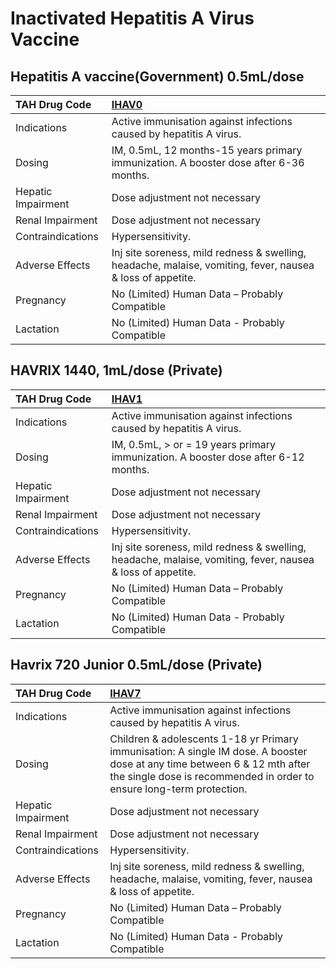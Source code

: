 # Inactivated Hepatitis A Virus Vaccine

## Hepatitis A vaccine(Government) 0.5mL/dose

| TAH Drug Code      | [**IHAV0**](https://www.tahsda.org.tw/drugs/hissearch.php?drug_code=IHAV0)                                 |
|:-------------------|:-----------------------------------------------------------------------------------------------------------|
| Indications        | Active immunisation against infections caused by hepatitis A virus.                                        |
| Dosing             | IM, 0.5mL, 12 months-15 years primary immunization. A booster dose after 6-36 months.                      |
| Hepatic Impairment | Dose adjustment not necessary                                                                              |
| Renal Impairment   | Dose adjustment not necessary                                                                              |
| Contraindications  | Hypersensitivity.                                                                                          |
| Adverse Effects    | Inj site soreness, mild redness & swelling, headache, malaise, vomiting, fever, nausea & loss of appetite. |
| Pregnancy          | No (Limited) Human Data – Probably Compatible                                                              |
| Lactation          | No (Limited) Human Data - Probably Compatible                                                              |

## HAVRIX 1440, 1mL/dose (Private)

| TAH Drug Code      | [**IHAV1**](https://www.tahsda.org.tw/drugs/hissearch.php?drug_code=IHAV1)                                 |
|:-------------------|:-----------------------------------------------------------------------------------------------------------|
| Indications        | Active immunisation against infections caused by hepatitis A virus.                                        |
| Dosing             | IM, 0.5mL, > or = 19 years primary immunization. A booster dose after 6-12 months.                         |
| Hepatic Impairment | Dose adjustment not necessary                                                                              |
| Renal Impairment   | Dose adjustment not necessary                                                                              |
| Contraindications  | Hypersensitivity.                                                                                          |
| Adverse Effects    | Inj site soreness, mild redness & swelling, headache, malaise, vomiting, fever, nausea & loss of appetite. |
| Pregnancy          | No (Limited) Human Data – Probably Compatible                                                              |
| Lactation          | No (Limited) Human Data - Probably Compatible                                                              |

## Havrix 720 Junior 0.5mL/dose (Private)

| TAH Drug Code      | [**IHAV7**](https://www.tahsda.org.tw/drugs/hissearch.php?drug_code=IHAV7)                                                                                                                         |
|:-------------------|:---------------------------------------------------------------------------------------------------------------------------------------------------------------------------------------------------|
| Indications        | Active immunisation against infections caused by hepatitis A virus.                                                                                                                                |
| Dosing             | Children & adolescents 1-18 yr Primary immunisation: A single IM dose. A booster dose at any time between 6 & 12 mth after the single dose is recommended in order to ensure long-term protection. |
| Hepatic Impairment | Dose adjustment not necessary                                                                                                                                                                      |
| Renal Impairment   | Dose adjustment not necessary                                                                                                                                                                      |
| Contraindications  | Hypersensitivity.                                                                                                                                                                                  |
| Adverse Effects    | Inj site soreness, mild redness & swelling, headache, malaise, vomiting, fever, nausea & loss of appetite.                                                                                         |
| Pregnancy          | No (Limited) Human Data – Probably Compatible                                                                                                                                                      |
| Lactation          | No (Limited) Human Data - Probably Compatible                                                                                                                                                      |

